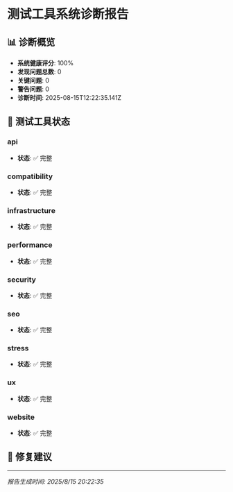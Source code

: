 # 测试工具系统诊断报告

## 📊 诊断概览

- **系统健康评分**: 100%
- **发现问题总数**: 0
- **关键问题**: 0
- **警告问题**: 0
- **诊断时间**: 2025-08-15T12:22:35.141Z

## 🔧 测试工具状态

### api
- **状态**: ✅ 完整

### compatibility
- **状态**: ✅ 完整

### infrastructure
- **状态**: ✅ 完整

### performance
- **状态**: ✅ 完整

### security
- **状态**: ✅ 完整

### seo
- **状态**: ✅ 完整

### stress
- **状态**: ✅ 完整

### ux
- **状态**: ✅ 完整

### website
- **状态**: ✅ 完整

## 🎯 修复建议



---
*报告生成时间: 2025/8/15 20:22:35*